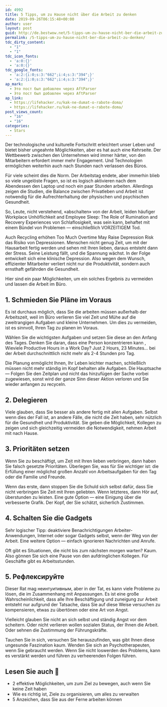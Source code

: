 ```yaml
---
id: 4992
title: 5 Tipps, um zu Hause nicht über die Arbeit zu denken
date: 2019-09-26T06:15:48+00:00
author: user
layout: post
guid: http://de.bestwow.net/5-tipps-um-zu-hause-nicht-ber-die-arbeit-zu-denken/
permalink: /5-tipps-um-zu-hause-nicht-ber-die-arbeit-zu-denken/
tdc_dirty_content:
  - "1"
  - "1"
tdc_icon_fonts:
  - 'a:0:{}'
  - 'a:0:{}'
tdc_google_fonts:
  - 'a:2:{i:0;s:3:"662";i:4;s:3:"394";}'
  - 'a:2:{i:0;s:3:"662";i:4;s:3:"394";}'
ap_mark:
  - Это пост был добавлен через AftParser
  - Это пост был добавлен через AftParser
ap_link:
  - https://lifehacker.ru/kak-ne-dumat-o-rabote-doma/
  - https://lifehacker.ru/kak-ne-dumat-o-rabote-doma/
post_views_count:
  - "16"
  - "16"
categories:
  - Stars
---
```

Der technologische und kulturelle Fortschritt erleichtert unser Leben und bietet bisher ungeahnte Möglichkeiten, aber es hat auch eine Kehrseite. Der Wettbewerb zwischen den Unternehmen wird immer härter, von den Mitarbeitern erfordert immer mehr Engagement. Und Technologien ermöglichen weiterhin auch nach Stunden nach verlassen des Büros.

Für viele scheint dies die Norm. Der Arbeitstag endete, aber immerhin blieb so viele ungelöste Fragen, so ist es logisch aktivieren nach dem Abendessen den Laptop und noch ein paar Stunden arbeiten. Allerdings zeigen die Studien, die Balance zwischen Privatleben und Arbeit ist notwendig für die Aufrechterhaltung der physischen und psychischen Gesundheit.

So, Leute, nicht verstehend, «abschalten» von der Arbeit, leiden häufiger <span><span> Workplace Unhöflichkeit and Employee Sleep: The Role of Rumination and Recovery Experiences </span> </span> von Schlaflosigkeit, was sein kann, behaftet mit einem Bündel von Problemen — einschließlich VORZEITIGEM Tod.

Auch Recycling erhöhen <span><span> Too Much Overtime May Raise Depression Risk </span> </span> das Risiko von Depressionen. Menschen nicht genug Zeit, um mit der Hausarbeit fertig werden und sehen mit Ihren lieben, daraus entsteht dann der Stress. Seine Leistung fällt, und die Spannung wächst. In der Folge entwickelt sich eine klinische Depression. Also wegen dem Wunsch, effizienter Mitarbeiter verliert nicht nur die Produktivität, sondern auch ernsthaft gefährden die Gesundheit.

Hier sind ein paar Möglichkeiten, um ein solches Ergebnis zu vermeiden und lassen die Arbeit im Büro.

## 1. Schmieden Sie Pläne im Voraus

Es ist durchaus möglich, dass Sie die arbeiten müssen außerhalb der Arbeitszeit, weil im Büro verlieren Sie viel Zeit und Mühe auf die zweitrangigen Aufgaben und kleine Unternehmen. Um dies zu vermeiden, ist es sinnvoll, Ihren Tag zu planen im Voraus.

Wählen Sie die wichtigsten Aufgaben und setzen Sie diese an den Anfang des Tages. Denken Sie daran, dass eine Person konzentrieren kann <span><span> , Wieviele Productive Hours in a Work Day? Just 2 Hours, 23 Minutes&#8230; </span> </span> bei der Arbeit durchschnittlich nicht mehr als 2-4 Stunden pro Tag.

Die Planung ermöglicht Ihnen, Ihr Leben leichter machen, schließlich müssen nicht mehr ständig im Kopf behalten alle Aufgaben. Die Hauptsache — Folgen Sie den Zeitplan und nicht das hinzufügen der Sache vorbei zugewiesen, sonst wird der ganze Sinn dieser Aktion verloren und Sie wieder anfangen zu recyceln.

## 2. Delegieren

Viele glauben, dass Sie besser als andere fertig mit allen Aufgaben. Selbst wenn dies der Fall ist, an andere Fälle, die nicht die Zeit haben, sehr nützlich für die Gesundheit und Produktivität. Sie geben die Möglichkeit, Kollegen zu zeigen und sich gleichzeitig vermeiden die Notwendigkeit, nehmen Arbeit mit nach Hause.

## 3. Prioritäten setzen

Wenn Sie zu beschäftigt, um Zeit mit Ihren lieben verbringen, dann haben Sie falsch gesetzte Prioritäten. Überlegen Sie, was für Sie wichtiger ist: die Erfüllung einer möglichst großen Anzahl von Arbeitsaufgaben für den Tag oder die Familie und Freunde.

Wenn das erste, dann stoppen Sie die Schuld sich selbst dafür, dass Sie nicht verbringen Sie Zeit mit Ihren geliebten. Wenn letzteres, dann Hör auf, überstunden zu leisten. Eine gute Option — eine Einigung über die verbesserte Grafik. Der Kopf, der Sie schätzt, sicherlich Zustimmen.

## 4. Schalten Sie die Gadgets

Sehr logischer Tipp: deaktiviere Benachrichtigungen Arbeiter-Anwendungen, Internet oder sogar Gadgets selbst, wenn der Weg von der Arbeit. Eine weitere Option — einfach ignorieren Nachrichten und Anrufe.

Oft gibt es Situationen, die nicht bis zum nächsten morgen warten? Kaum. Also gönnen Sie sich eine Pause von den aufdringlichen Kollegen. Für Geschäfte gibt es Arbeitsstunden.

## 5. Рефлексируйте

Dieser Rat mag неинтуитивным, aber in der Tat, es kann viele Probleme zu lösen, die im Zusammenhang mit Anpassungen. Es ist eine große Wahrscheinlichkeit, dass alle Ihre Beschäftigung und zuneigung zur Arbeit entsteht nur aufgrund der Tatsache, dass Sie auf diese Weise versuchen zu kompensieren, etwas zu übertönen oder eine Art von Angst.

Vielleicht glauben Sie nicht an sich selbst und ständig Angst vor dem scheitern. Oder nicht verlieren wollen sozialen Status, der Ihnen die Arbeit. Oder sehnen die Zustimmung der Führungskräfte.

Tauchen Sie in sich, versuchen Sie herauszufinden, was gibt Ihnen diese ungesunde Faszination kaum. Wenden Sie sich an Psychotherapeuten, wenn Sie gebraucht werden. Wenn Sie nicht loswerden des Problems, kann es verstärkt werden und führen zu verheerenden Folgen führen.

<div>
  <h2 class="read-also__title">
    <span>Lesen Sie auch</span> <span>🧐 </span>
  </h2>
  
  <ul class="read-also__list">
    <li>
      2 effektive Möglichkeiten, um zum Ziel zu bewegen, auch wenn Sie keine Zeit haben
    </li>
    <li>
      Wie es richtig ist, Ziele zu organisieren, um alles zu verwalten
    </li>
    <li>
      5 Anzeichen, dass Sie aus der Ferne arbeiten können
    </li>
  </ul>
</div>
